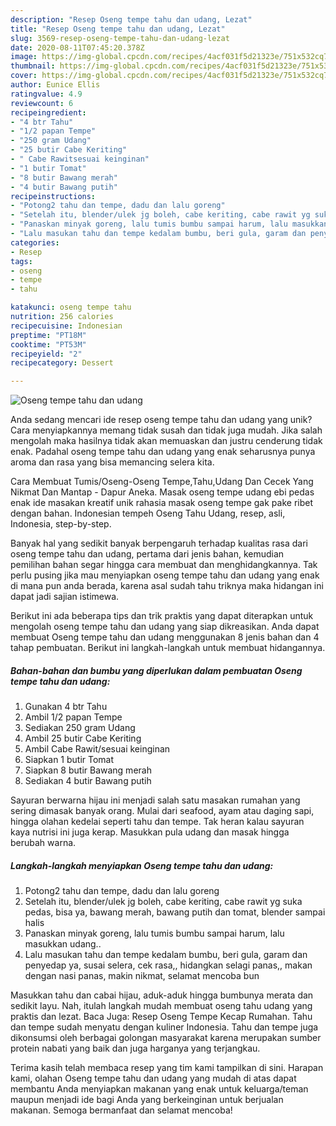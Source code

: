 ```yaml
---
description: "Resep Oseng tempe tahu dan udang, Lezat"
title: "Resep Oseng tempe tahu dan udang, Lezat"
slug: 3569-resep-oseng-tempe-tahu-dan-udang-lezat
date: 2020-08-11T07:45:20.378Z
image: https://img-global.cpcdn.com/recipes/4acf031f5d21323e/751x532cq70/oseng-tempe-tahu-dan-udang-foto-resep-utama.jpg
thumbnail: https://img-global.cpcdn.com/recipes/4acf031f5d21323e/751x532cq70/oseng-tempe-tahu-dan-udang-foto-resep-utama.jpg
cover: https://img-global.cpcdn.com/recipes/4acf031f5d21323e/751x532cq70/oseng-tempe-tahu-dan-udang-foto-resep-utama.jpg
author: Eunice Ellis
ratingvalue: 4.9
reviewcount: 6
recipeingredient:
- "4 btr Tahu"
- "1/2 papan Tempe"
- "250 gram Udang"
- "25 butir Cabe Keriting"
- " Cabe Rawitsesuai keinginan"
- "1 butir Tomat"
- "8 butir Bawang merah"
- "4 butir Bawang putih"
recipeinstructions:
- "Potong2 tahu dan tempe, dadu dan lalu goreng"
- "Setelah itu, blender/ulek jg boleh, cabe keriting, cabe rawit yg suka pedas, bisa ya, bawang merah, bawang putih dan tomat, blender sampai halis"
- "Panaskan minyak goreng, lalu tumis bumbu sampai harum, lalu masukkan udang.."
- "Lalu masukan tahu dan tempe kedalam bumbu, beri gula, garam dan penyedap ya, susai selera, cek rasa,, hidangkan selagi panas,, makan dengan nasi panas, makin nikmat, selamat mencoba bun"
categories:
- Resep
tags:
- oseng
- tempe
- tahu

katakunci: oseng tempe tahu 
nutrition: 256 calories
recipecuisine: Indonesian
preptime: "PT18M"
cooktime: "PT53M"
recipeyield: "2"
recipecategory: Dessert

---
```



![Oseng tempe tahu dan udang](https://img-global.cpcdn.com/recipes/4acf031f5d21323e/751x532cq70/oseng-tempe-tahu-dan-udang-foto-resep-utama.jpg)

Anda sedang mencari ide resep oseng tempe tahu dan udang yang unik? Cara menyiapkannya memang tidak susah dan tidak juga mudah. Jika salah mengolah maka hasilnya tidak akan memuaskan dan justru cenderung tidak enak. Padahal oseng tempe tahu dan udang yang enak seharusnya punya aroma dan rasa yang bisa memancing selera kita.

Cara Membuat Tumis/Oseng-Oseng Tempe,Tahu,Udang Dan Cecek Yang Nikmat Dan Mantap - Dapur Aneka. Masak oseng tempe udang ebi pedas enak ide masakan kreatif unik rahasia masak oseng tempe gak pake ribet dengan bahan. Indonesian tempeh Oseng Tahu Udang, resep, asli, Indonesia, step-by-step.

Banyak hal yang sedikit banyak berpengaruh terhadap kualitas rasa dari oseng tempe tahu dan udang, pertama dari jenis bahan, kemudian pemilihan bahan segar hingga cara membuat dan menghidangkannya. Tak perlu pusing jika mau menyiapkan oseng tempe tahu dan udang yang enak di mana pun anda berada, karena asal sudah tahu triknya maka hidangan ini dapat jadi sajian istimewa.


Berikut ini ada beberapa tips dan trik praktis yang dapat diterapkan untuk mengolah oseng tempe tahu dan udang yang siap dikreasikan. Anda dapat membuat Oseng tempe tahu dan udang menggunakan 8 jenis bahan dan 4 tahap pembuatan. Berikut ini langkah-langkah untuk membuat hidangannya.

<!--inarticleads1-->

##### Bahan-bahan dan bumbu yang diperlukan dalam pembuatan Oseng tempe tahu dan udang:

1. Gunakan 4 btr Tahu
1. Ambil 1/2 papan Tempe
1. Sediakan 250 gram Udang
1. Ambil 25 butir Cabe Keriting
1. Ambil  Cabe Rawit/sesuai keinginan
1. Siapkan 1 butir Tomat
1. Siapkan 8 butir Bawang merah
1. Sediakan 4 butir Bawang putih


Sayuran berwarna hijau ini menjadi salah satu masakan rumahan yang sering dimasak banyak orang. Mulai dari seafood, ayam atau daging sapi, hingga olahan kedelai seperti tahu dan tempe. Tak heran kalau sayuran kaya nutrisi ini juga kerap. Masukkan pula udang dan masak hingga berubah warna. 

<!--inarticleads2-->

##### Langkah-langkah menyiapkan Oseng tempe tahu dan udang:

1. Potong2 tahu dan tempe, dadu dan lalu goreng
1. Setelah itu, blender/ulek jg boleh, cabe keriting, cabe rawit yg suka pedas, bisa ya, bawang merah, bawang putih dan tomat, blender sampai halis
1. Panaskan minyak goreng, lalu tumis bumbu sampai harum, lalu masukkan udang..
1. Lalu masukan tahu dan tempe kedalam bumbu, beri gula, garam dan penyedap ya, susai selera, cek rasa,, hidangkan selagi panas,, makan dengan nasi panas, makin nikmat, selamat mencoba bun


Masukkan tahu dan cabai hijau, aduk-aduk hingga bumbunya merata dan sedikit layu. Nah, itulah langkah mudah membuat oseng tahu udang yang praktis dan lezat. Baca Juga: Resep Oseng Tempe Kecap Rumahan. Tahu dan tempe sudah menyatu dengan kuliner Indonesia. Tahu dan tempe juga dikonsumsi oleh berbagai golongan masyarakat karena merupakan sumber protein nabati yang baik dan juga harganya yang terjangkau. 

Terima kasih telah membaca resep yang tim kami tampilkan di sini. Harapan kami, olahan Oseng tempe tahu dan udang yang mudah di atas dapat membantu Anda menyiapkan makanan yang enak untuk keluarga/teman maupun menjadi ide bagi Anda yang berkeinginan untuk berjualan makanan. Semoga bermanfaat dan selamat mencoba!

